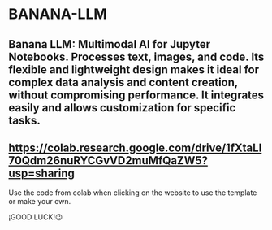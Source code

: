 # BANANA-LLM
Banana LLM: Multimodal AI for Jupyter Notebooks. Processes text, images, and code. Its flexible and lightweight design makes it ideal for complex data analysis and content creation, without compromising performance. It integrates easily and allows customization for specific tasks.
------------------------------------------
https://colab.research.google.com/drive/1fXtaLI70Qdm26nuRYCGvVD2muMfQaZW5?usp=sharing
------------------------------------------
Use the code from colab when clicking on the website to use the template or make your own. 

¡GOOD LUCK!😉